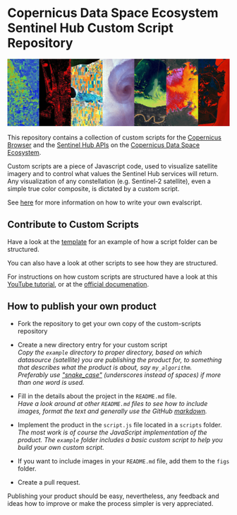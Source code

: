 # Copernicus Data Space Ecosystem Sentinel Hub Custom Script Repository

![Examples of visualizations](./assets/images/custom-scripts-examples.jpg)

This repository contains a collection of custom scripts for the [Copernicus Browser](https://browser.dataspace.copernicus.eu/) and the [Sentinel Hub APIs](https://dataspace.copernicus.eu/analyse/apis/sentinel-hub) on the [Copernicus Data Space Ecosystem](https://dataspace.copernicus.eu/).

Custom scripts are a piece of Javascript code, used to visualize satellite imagery and to control what values the Sentinel Hub services will return. Any visualization of any constellation (e.g. Sentinel-2 satellite), even a simple true color composite, is dictated by a custom script.

See [here](https://documentation.dataspace.copernicus.eu/APIs/SentinelHub/Evalscript/V3.html) for more information on how to write your own evalscript.

## Contribute to Custom Scripts

Have a look at the [template](./example) for an example of how a script folder can be structured.

You can also have a look at other scripts to see how they are structured.

For instructions on how custom scripts are structured have a look at this [YouTube tutorial](https://www.youtube.com/watch?v=0OySOAL9lY4), or at the [official documenation](https://documentation.dataspace.copernicus.eu/APIs/SentinelHub/Evalscript.html).

## How to publish your own product

- Fork the repository to get your own copy of the custom-scripts repository

- Create a new directory entry for your custom script  
  _Copy the `example` directory to proper directory, based on which datasource (satellite) you are publishing the product for, to something that describes what the product is about, say `my_algorithm`._  
  _Preferably use ["snake_case"](https://simple.wikipedia.org/wiki/Snake_case) (underscores instead of spaces) if more than one word is used._
- Fill in the details about the project in the `README.md` file.  
  _Have a look around at other `README.md` files to see how to include images, format the text and generally use the GitHub [markdown](https://help.github.com/categories/writing-on-github/)._
- Implement the product in the `script.js` file located in a `scripts` folder.
  _The most work is of course the JavaScript implementation of the product. The `example` folder includes a basic custom script to help you build your own custom script._

- If you want to include images in your `README.md` file, add them to the `figs` folder.

- Create a pull request.

Publishing your product should be easy, nevertheless, any feedback and ideas how to improve or make the process simpler is very appreciated.
